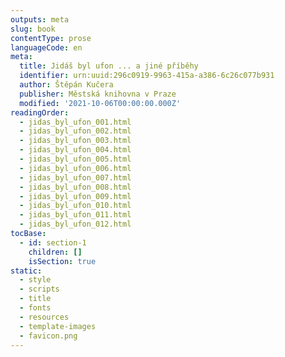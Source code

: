 ```yaml
---
outputs: meta
slug: book
contentType: prose
languageCode: en
meta:
  title: Jidáš byl ufon ... a jiné příběhy
  identifier: urn:uuid:296c0919-9963-415a-a386-6c26c077b931
  author: Štěpán Kučera
  publisher: Městská knihovna v Praze
  modified: '2021-10-06T00:00:00.000Z'
readingOrder:
  - jidas_byl_ufon_001.html
  - jidas_byl_ufon_002.html
  - jidas_byl_ufon_003.html
  - jidas_byl_ufon_004.html
  - jidas_byl_ufon_005.html
  - jidas_byl_ufon_006.html
  - jidas_byl_ufon_007.html
  - jidas_byl_ufon_008.html
  - jidas_byl_ufon_009.html
  - jidas_byl_ufon_010.html
  - jidas_byl_ufon_011.html
  - jidas_byl_ufon_012.html
tocBase:
  - id: section-1
    children: []
    isSection: true
static:
  - style
  - scripts
  - title
  - fonts
  - resources
  - template-images
  - favicon.png
---
```

